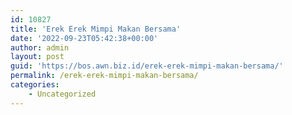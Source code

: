 ```yaml
---
id: 10827
title: 'Erek Erek Mimpi Makan Bersama'
date: '2022-09-23T05:42:38+00:00'
author: admin
layout: post
guid: 'https://bos.awn.biz.id/erek-erek-mimpi-makan-bersama/'
permalink: /erek-erek-mimpi-makan-bersama/
categories:
    - Uncategorized
---
```


